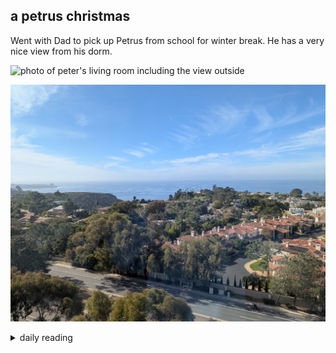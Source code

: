 ## a petrus christmas

Went with Dad to pick up Petrus from school for winter break. He has a very nice view from his dorm.

![photo of peter's living room including the view outside](/images/2024/12/2024-12-14-a-petrus-christmas/petrus-dorm-view-1.jpg)

![full view of outside from peter's dorm](/images/2024/12/2024-12-14-a-petrus-christmas/petrus-dorm-view-2.jpg)

<details markdown="1">
<summary>daily reading</summary>

| {{ page.date | date: "%B %-d, %Y" }} |
| :-------------: |
| [Deut. 19; Ps. 106; Isa. 46; Rev. 16]({% post_url 2024-12-03-Bible-year-1 %}) |
| [WCF 18; WLC 115-121; WSC 67-69](https://blog.swang.cloud/2024/11/27/westminster-month-1/) |
| [The Athanasian Creed](https://threeforms.org/the-athanasian-creed/) |

</details>